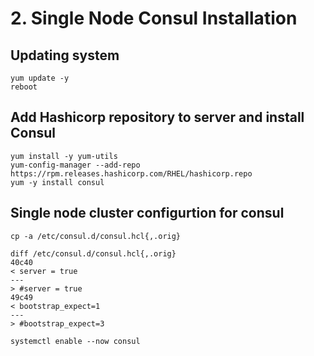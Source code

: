 # 2. Single Node Consul Installation
## Updating system
```
yum update -y
reboot
```

## Add Hashicorp repository to server and install Consul
```
yum install -y yum-utils
yum-config-manager --add-repo https://rpm.releases.hashicorp.com/RHEL/hashicorp.repo
yum -y install consul
```

## Single node cluster configurtion for consul
```
cp -a /etc/consul.d/consul.hcl{,.orig}

diff /etc/consul.d/consul.hcl{,.orig}
40c40
< server = true
---
> #server = true
49c49
< bootstrap_expect=1
---
> #bootstrap_expect=3

systemctl enable --now consul
```